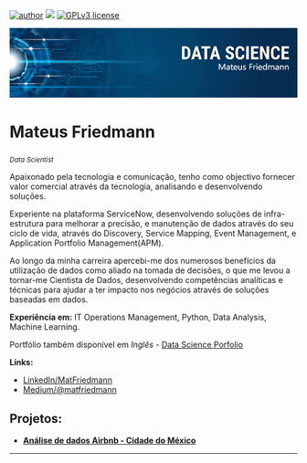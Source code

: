 [![author](https://img.shields.io/badge/author-MatFriedmann-red.svg)](https://www.linkedin.com/in/matfriedmann) [![](https://img.shields.io/badge/python-3.7+-blue.svg)](https://www.python.org/downloads/release/python-365/) [![GPLv3 license](https://img.shields.io/badge/License-GPLv3-blue.svg)](http://perso.crans.org/besson/LICENSE.html)

<p align="center">
  <img src="banner.png" >
</p>

# Mateus Friedmann
<sub>*Data Scientist* </sub>

Apaixonado pela tecnologia e comunicação, tenho como objectivo fornecer valor comercial através da tecnologia, analisando e desenvolvendo soluções.

Experiente na plataforma ServiceNow, desenvolvendo soluções de infra-estrutura para melhorar a precisão, e manutenção de dados através do seu ciclo de vida, através do Discovery, Service Mapping, Event Management, e Application Portfolio Management(APM).

Ao longo da minha carreira apercebi-me dos numerosos benefícios da utilização de dados como aliado na tomada de decisões, o que me levou a tornar-me Cientista de Dados, desenvolvendo competências analíticas e técnicas para ajudar a ter impacto nos negócios através de soluções baseadas em dados.

**Experiência em:** IT Operations Management, Python, Data Analysis, Machine Learning.

Portfólio também disponível em *Inglês* - [Data Science Porfolio](https://github.com/matfriedmann/data_science_portfolio/blob/main/README.md)

**Links:**
* [LinkedIn/MatFriedmann](https://www.linkedin.com/in/matfriedmann)
* [Medium/@matfriedmann](https://www.medium.com/@matfriedmann)


## Projetos:

* [**Análise de dados Airbnb - Cidade do México**](https://github.com/matfriedmann/analise_de_dados_airbnb_mexico_city/blob/7c025b319b95ac204c7aabfa6d64c7743909ddfa/Analisando_os_Dados_do_Airbnb_Mexico_City.ipynb)


---




